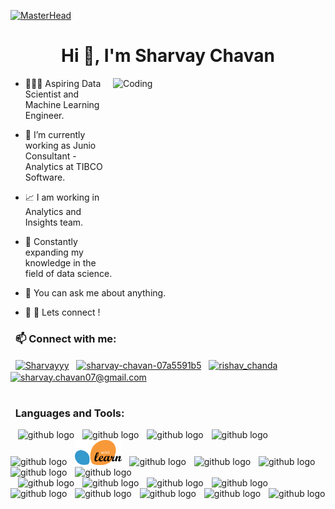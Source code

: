 [![MasterHead](https://firebasestorage.googleapis.com/v0/b/flexi-coding.appspot.com/o/dempgi7-520f8d5f-63d4-4453-8822-dbc149ae27f8.gif?alt=media&token=91c0c7b2-93c3-4029-b011-1a8703c5730d)](https://sharru.io)

<!-- <img src="https://camo.githubusercontent.com/3b6ac7ffce4ad464299706cc72944505ebddf31912e2d3af4d996858e2915d37/68747470733a2f2f696d672e6574696d672e636f6d2f7468756d622f6d7369642d38343134363035362c77696474682d313230302c6865696768742d3930302c696d6773697a652d3633383035332c726573697a656d6f64652d382f32303231303730365f646576656c6f7065722d65636f6e6f6d795f30312e6a7067"  width="1400" height="500" />  -->
<h1 align="center">Hi 👋, I'm Sharvay Chavan</h1>

<img align="right" alt="Coding" width="340" height="320" src="https://im2.ezgif.com/tmp/ezgif-2-05b24f5946.gif">


- 👨🏼‍💻 Aspiring Data Scientist and Machine Learning Engineer.

- 💼 I’m currently working as Junio Consultant - Analytics at TIBCO Software.

- 📈 I am working in Analytics and Insights team.

- 🌱 Constantly expanding my knowledge in the field of data science.

- 💬 You can ask me about anything.

- 🤜 🤛 Lets connect !

<h3 align="left">&nbsp; 📫 Connect with me:</h3>
<p align="left">
&nbsp;
<a href="https://twitter.com/Sharvayyy" target="blank"><img align="center" src="https://raw.githubusercontent.com/rahuldkjain/github-profile-readme-generator/master/src/images/icons/Social/twitter.svg" alt="Sharvayyy" height="30" width="40" /></a> &nbsp;
<a href="https://www.linkedin.com/in/sharvay-chavan-07a5591b5/" target="blank"><img align="center" src="https://raw.githubusercontent.com/rahuldkjain/github-profile-readme-generator/master/src/images/icons/Social/linked-in-alt.svg" alt="sharvay-chavan-07a5591b5" height="30" width="40" /></a> &nbsp;
<a href="https://instagram.com/_sharry_7" target="blank"><img align="center" src="https://raw.githubusercontent.com/rahuldkjain/github-profile-readme-generator/master/src/images/icons/Social/instagram.svg" alt="rishav_chanda" height="30" width="40" /></a> &nbsp;
<a href="mailto:sharvay.chavan07@gmail.com" target="blank"><img align="center" src="https://mailmeteor.com/logos/assets/PNG/Gmail_Logo_512px.png" alt="sharvay.chavan07@gmail.com" height="30" width="40" /></a> &nbsp;
</p>

#

<h3 align="left">&nbsp; Languages and Tools:</h3>
<p align="left"> 
&nbsp;&nbsp;
<img src="https://cdn.jsdelivr.net/gh/devicons/devicon/icons/python/python-original.svg" height="40" alt="github logo"/>
<img width="5" />
<img src="https://cdn.jsdelivr.net/gh/devicons/devicon/icons/numpy/numpy-original.svg" height="40" alt="github logo"/>
<img width="5" />
<img src="https://cdn.jsdelivr.net/gh/devicons/devicon/icons/pandas/pandas-original-wordmark.svg" height="40" alt="github logo"/>
<img width="5" />
<img src="https://upload.wikimedia.org/wikipedia/commons/8/84/Matplotlib_icon.svg" height="40" alt="github logo"/>
<img width="5" />
<img src="https://seaborn.pydata.org/_images/logo-mark-lightbg.svg" height="40" alt="github logo"/>
<img width="5" />
<img src="https://github.com/scikit-learn/scikit-learn/blob/main/doc/logos/1280px-scikit-learn-logo.png" height="40" alt="github logo"/>
<img width="5" />
<img src="https://cdn.jsdelivr.net/gh/devicons/devicon/icons/tensorflow/tensorflow-original.svg" height="40" alt="github logo"/>
<img width="5" />          
<img src="https://cdn.jsdelivr.net/gh/devicons/devicon/icons/opencv/opencv-original.svg" height="40" alt="github logo"/>
<img width="5" />  
<img src="https://cdn.jsdelivr.net/gh/devicons/devicon/icons/jupyter/jupyter-original-wordmark.svg" height="40" alt="github logo"/>
<img width="5" />  
<img src="https://cdn.jsdelivr.net/gh/devicons/devicon/icons/pytorch/pytorch-original.svg" height="40" alt="github logo"/>
<img width="5" />  
<img src="https://github.com/valohai/ml-logos/blob/master/keras.svg" height="40" alt="github logo"/>
<img width="5" />
<br> &nbsp;&nbsp;
<img src="https://github.com/Sharvay/Sharvay/assets/58617940/2d80da73-b02f-483b-9e92-c987c87ffc15" height="35" alt="github logo"/> 
<img width="5" />
<img src="https://cdn.jsdelivr.net/gh/devicons/devicon/icons/mysql/mysql-original.svg" height="40" alt="github logo"/>
<img width="5" />
<img src="https://cdn.jsdelivr.net/gh/devicons/devicon/icons/mongodb/mongodb-original.svg" height="40" alt="github logo"/>
<img width="5" />
<img src="https://cdn.jsdelivr.net/gh/devicons/devicon/icons/amazonwebservices/amazonwebservices-original.svg" height="40" alt="github logo"/>
<img width="5" />
<img src="https://cdn.jsdelivr.net/gh/devicons/devicon/icons/django/django-plain.svg" height="40" alt="github logo"/>
<img width="5" />
<img src="https://cdn.jsdelivr.net/gh/devicons/devicon/icons/html5/html5-original.svg" height="40" alt="github logo"/>
<img width="5" />
<img src="https://cdn.jsdelivr.net/gh/devicons/devicon/icons/css3/css3-original.svg" height="40" alt="github logo"/>
<img width="5" />
<img src="https://cdn.jsdelivr.net/gh/devicons/devicon/icons/javascript/javascript-original.svg" height="40" alt="github logo"/>
<img width="5" />
<img src="https://cdn.jsdelivr.net/gh/devicons/devicon/icons/bootstrap/bootstrap-original.svg" height="40" alt="github logo"/>
<img width="5" />


</p>

